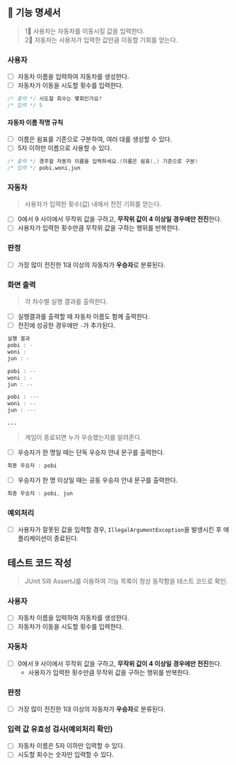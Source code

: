 ## 🚀 기능 명세서
> 1⃣ 사용자는 자동차를 이동시킬 값을 입력한다. <br>
> 2⃣ 자동차는 사용자가 입력한 값만큼 이동할 기회를 얻는다.

### 사용자
- [ ] 자동차 이름을 입력하여 자동차를 생성한다.
- [ ] 자동차가 이동을 시도할 횟수를 입력한다.
```java
/* 출력 */ 시도할 회수는 몇회인가요?
/* 입력 */ 5
```

#### 자동차 이름 작명 규칙
- [ ] 이름은 쉼표를 기준으로 구분하여, 여러 대를 생성할 수 있다.
- [ ] 5자 이하만 이름으로 사용할 수 있다.
```java
/* 출력 */ 경주할 자동차 이름을 입력하세요.(이름은 쉼표(,) 기준으로 구분)
/* 입력 */ pobi,woni,jun
```

### 자동차
> 사용자가 입력한 횟수(값) 내에서 전진 기회를 얻는다.

- [ ] 0에서 9 사이에서 무작위 값을 구하고, **무작위 값이 4 이상일 경우에만 전진**한다.
- [ ] 사용자가 입력한 횟수만큼 무작위 값을 구하는 행위를 반복한다.

### 판정

- [ ] 가장 많이 전진한 1대 이상의 자동차가 **우승자**로 분류된다.

### 화면 출력
> 각 차수별 실행 결과를 출력한다.
- [ ] 실행결과를 출력할 때 자동차 이름도 함께 출력한다.
- [ ] 전진에 성공한 경우에만 `-`가 추가된다.

```java
실행 결과
pobi : -
woni : 
jun : -

pobi : --
woni : -
jun : --

pobi : ---
woni : --
jun : ---

...
```

> 게임이 종료되면 누가 우승했는지를 알려준다.<br>

- [ ] 우승자가 한 명일 때는 단독 우승자 안내 문구를 출력한다.
```java
최종 우승자 : pobi
```
- [ ] 우승자가 한 명 이상일 때는 공동 우승자 안내 문구를 출력한다.
```java
최종 우승자 : pobi, jun
```


### 예외처리
- [ ] 사용자가 잘못된 값을 입력할 경우, `IllegalArgumentException`을 발생시킨 후 애플리케이션이 종료된다.

## 테스트 코드 작성
> JUnit 5와 AssertJ를 이용하여 기능 목록이 정상 동작함을 테스트 코드로 확인. <br>

### 사용자
- [ ] 자동차 이름을 입력하여 자동차를 생성한다.
- [ ] 자동차가 이동을 시도할 횟수를 입력한다.

### 자동차
- [ ] 0에서 9 사이에서 무작위 값을 구하고, **무작위 값이 4 이상일 경우에만 전진**한다.
    - 사용자가 입력한 횟수만큼 무작위 값을 구하는 행위를 반복한다.

### 판정
- [ ] 가장 많이 전진한 1대 이상의 자동차가 **우승자**로 분류된다.

### 입력 값 유효성 검사(예외처리 확인)
- [ ] 자동차 이름은 5자 이하만 입력할 수 있다.
- [ ] 시도할 회수는 숫자만 입력할 수 있다.
